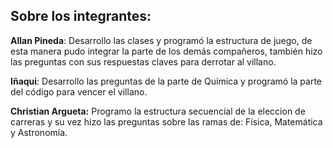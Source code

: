 ## Sobre los integrantes:

**Allan Pineda**: Desarrollo las clases y programó la estructura de juego, de esta manera pudo integrar la parte de los demás compañeros, también hizo las preguntas con sus respuestas claves para derrotar al villano. 

**Iñaqui**: Desarrollo las preguntas de la parte de Química y programó la parte del código para vencer el villano.

**Christian Argueta:** Programo la estructura secuencial de la eleccion de carreras y su vez hizo las preguntas sobre las ramas de: Física, Matemática y Astronomía.
